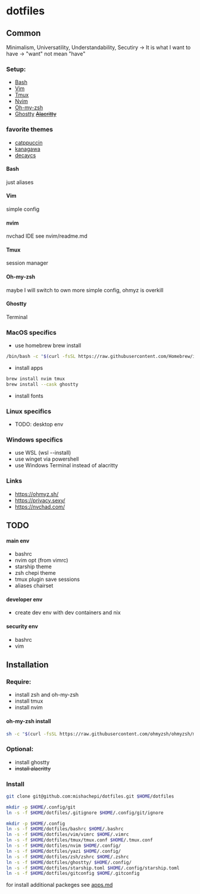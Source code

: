 # dotfiles
## Common
Minimalism, Universatility, Understandability, Secutiry -> It is what I want to have -> "want" not mean "have"

### Setup:
- [Bash](https://www.gnu.org/software/bash/)
- [Vim](https://www.vim.org/)
- [Tmux](https://github.com/tmux/tmux/wiki)
- [Nvim](https://neovim.io/)
- [Oh-my-zsh](https://ohmyz.sh)
- [Ghostty](https://ghostty.org/)
~~[Alacritty](https://alacritty.org/)~~

### favorite themes
- [catppuccin](https://github.com/catppuccin/catppuccin)
- [kanagawa](https://github.com/rebelot/kanagawa.nvim)
- [decaycs](https://github.com/decaycs)

#### Bash
just aliases
#### Vim
simple config
#### nvim
nvchad IDE
see nvim/readme.md
#### Tmux
session manager
#### Oh-my-zsh
maybe I will switch to own more simple config, ohmyz is overkill
#### Ghostty
Terminal

### MacOS specifics
- use homebrew
brew install
```bash
/bin/bash -c "$(curl -fsSL https://raw.githubusercontent.com/Homebrew/install/HEAD/install.sh)"
```
- install apps
``` bash
brew install nvim tmux
brew install --cask ghostty
```
- install fonts

### Linux specifics
- TODO: desktop env

### Windows specifics
- use WSL (wsl --install)
- use winget via powershell
- use Windows Terminal instead of alacritty

### Links
- https://ohmyz.sh/
- https://privacy.sexy/
- https://nvchad.com/

## TODO
#### main env
- bashrc
- nvim opt (from vimrc)
- starship theme
- zsh chepi theme
- tmux plugin save sessions
- aliases chairset
#### developer env
- create dev env with dev containers and nix
#### security env
- bashrc
- vim

## Installation
### Require:
- install zsh and oh-my-zsh
- install tmux
- install nvim
#### oh-my-zsh install
```bash
sh -c "$(curl -fsSL https://raw.githubusercontent.com/ohmyzsh/ohmyzsh/master/tools/install.sh)"
```
### Optional:
- install ghostty
- ~~install alacritty~~

### Install
```bash
git clone git@github.com:mishachepi/dotfiles.git $HOME/dotfiles

mkdir -p $HOME/.config/git
ln -s -f $HOME/dotfiles/.gitignore $HOME/.config/git/ignore

mkdir -p $HOME/.config
ln -s -f $HOME/dotfiles/bashrc $HOME/.bashrc
ln -s -f $HOME/dotfiles/vim/vimrc $HOME/.vimrc
ln -s -f $HOME/dotfiles/tmux/tmux.conf $HOME/.tmux.conf
ln -s -f $HOME/dotfiles/nvim $HOME/.config/
ln -s -f $HOME/dotfiles/yazi $HOME/.config/
ln -s -f $HOME/dotfiles/zsh/zshrc $HOME/.zshrc
ln -s -f $HOME/dotfiles/ghostty/ $HOME/.config/
ln -s -f $HOME/dotfiles/starship.toml $HOME/.config/starship.toml
ln -s -f $HOME/dotfiles/gitconfig $HOME/.gitconfig

```
for install additional packeges see [apps.md](apps.md)
